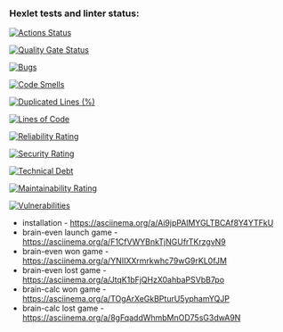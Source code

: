 ### Hexlet tests and linter status:
[![Actions Status](https://github.com/kimdeun/devops-engineer-from-scratch-project-49/actions/workflows/hexlet-check.yml/badge.svg)](https://github.com/kimdeun/devops-engineer-from-scratch-project-49/actions)

[![Quality Gate Status](https://sonarcloud.io/api/project_badges/measure?project=kimdeun_devops-engineer-from-scratch-project-49&metric=alert_status)](https://sonarcloud.io/summary/new_code?id=kimdeun_devops-engineer-from-scratch-project-49)

[![Bugs](https://sonarcloud.io/api/project_badges/measure?project=kimdeun_devops-engineer-from-scratch-project-49&metric=bugs)](https://sonarcloud.io/summary/new_code?id=kimdeun_devops-engineer-from-scratch-project-49)

[![Code Smells](https://sonarcloud.io/api/project_badges/measure?project=kimdeun_devops-engineer-from-scratch-project-49&metric=code_smells)](https://sonarcloud.io/summary/new_code?id=kimdeun_devops-engineer-from-scratch-project-49)

[![Duplicated Lines (%)](https://sonarcloud.io/api/project_badges/measure?project=kimdeun_devops-engineer-from-scratch-project-49&metric=duplicated_lines_density)](https://sonarcloud.io/summary/new_code?id=kimdeun_devops-engineer-from-scratch-project-49)

[![Lines of Code](https://sonarcloud.io/api/project_badges/measure?project=kimdeun_devops-engineer-from-scratch-project-49&metric=ncloc)](https://sonarcloud.io/summary/new_code?id=kimdeun_devops-engineer-from-scratch-project-49)

[![Reliability Rating](https://sonarcloud.io/api/project_badges/measure?project=kimdeun_devops-engineer-from-scratch-project-49&metric=reliability_rating)](https://sonarcloud.io/summary/new_code?id=kimdeun_devops-engineer-from-scratch-project-49)

[![Security Rating](https://sonarcloud.io/api/project_badges/measure?project=kimdeun_devops-engineer-from-scratch-project-49&metric=security_rating)](https://sonarcloud.io/summary/new_code?id=kimdeun_devops-engineer-from-scratch-project-49)

[![Technical Debt](https://sonarcloud.io/api/project_badges/measure?project=kimdeun_devops-engineer-from-scratch-project-49&metric=sqale_index)](https://sonarcloud.io/summary/new_code?id=kimdeun_devops-engineer-from-scratch-project-49)

[![Maintainability Rating](https://sonarcloud.io/api/project_badges/measure?project=kimdeun_devops-engineer-from-scratch-project-49&metric=sqale_rating)](https://sonarcloud.io/summary/new_code?id=kimdeun_devops-engineer-from-scratch-project-49)

[![Vulnerabilities](https://sonarcloud.io/api/project_badges/measure?project=kimdeun_devops-engineer-from-scratch-project-49&metric=vulnerabilities)](https://sonarcloud.io/summary/new_code?id=kimdeun_devops-engineer-from-scratch-project-49)

- installation - https://asciinema.org/a/Ai9jpPAlMYGLTBCAf8Y4YTFkU
- brain-even launch game - https://asciinema.org/a/F1CfVWYBnkTjNGUfrTKrzgvN9
- brain-even won game - https://asciinema.org/a/YNIIXXrmrkwhc79wG9rKL0fJM
- brain-even lost game - https://asciinema.org/a/JtqK1bFjQHzX0ahbaPSVbB7po
- brain-calc won game - https://asciinema.org/a/TOgArXeGkBPturU5yphamYQJP
- brain-calc lost game - https://asciinema.org/a/8gFqaddWhmbMnOD75sG3dwA9N
